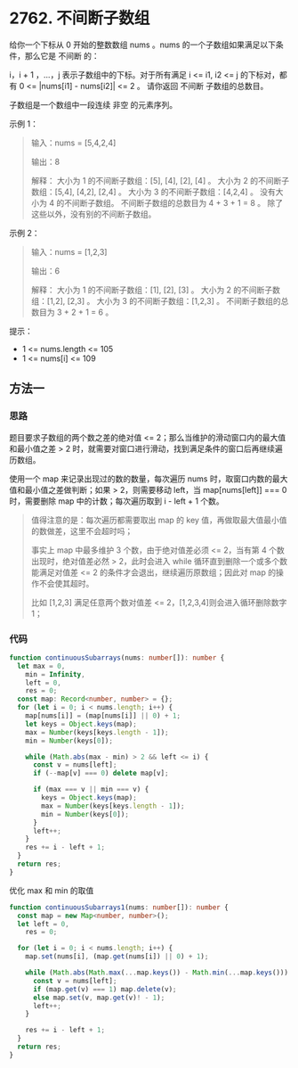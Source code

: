 # 2762. 不间断子数组

给你一个下标从 0 开始的整数数组 nums 。nums 的一个子数组如果满足以下条件，那么它是 不间断 的：

i，i + 1 ，...，j 表示子数组中的下标。对于所有满足 i <= i1, i2 <= j 的下标对，都有 0 <= |nums[i1] - nums[i2]| <= 2 。
请你返回 不间断 子数组的总数目。

子数组是一个数组中一段连续 非空 的元素序列。

示例 1：

> 输入：nums = [5,4,2,4]
>
> 输出：8
>
> 解释：
> 大小为 1 的不间断子数组：[5], [4], [2], [4] 。
> 大小为 2 的不间断子数组：[5,4], [4,2], [2,4] 。
> 大小为 3 的不间断子数组：[4,2,4] 。
> 没有大小为 4 的不间断子数组。
> 不间断子数组的总数目为 4 + 3 + 1 = 8 。
> 除了这些以外，没有别的不间断子数组。

示例 2：

> 输入：nums = [1,2,3]
>
> 输出：6
>
> 解释：
> 大小为 1 的不间断子数组：[1], [2], [3] 。
> 大小为 2 的不间断子数组：[1,2], [2,3] 。
> 大小为 3 的不间断子数组：[1,2,3] 。
> 不间断子数组的总数目为 3 + 2 + 1 = 6 。

提示：

- 1 <= nums.length <= 105
- 1 <= nums[i] <= 109

## 方法一

### 思路

题目要求子数组的两个数之差的绝对值 <= 2；那么当维护的滑动窗口内的最大值和最小值之差 > 2 时，就需要对窗口进行滑动，找到满足条件的窗口后再继续遍历数组。

使用一个 map 来记录出现过的数的数量，每次遍历 nums 时，取窗口内数的最大值和最小值之差做判断；如果 > 2，则需要移动 left，当 map[nums[left]] === 0 时，需要删除 map 中的计数；每次遍历取到 i - left + 1 个数。

> 值得注意的是：每次遍历都需要取出 map 的 key 值，再做取最大值最小值的数做差，这里不会超时吗；
>
> 事实上 map 中最多维护 3 个数，由于绝对值差必须 <= 2，当有第 4 个数出现时，绝对值差必然 > 2，此时会进入 while 循环直到删除一个或多个数能满足对值差 <= 2 的条件才会退出，继续遍历原数组；因此对 map 的操作不会使其超时。
>
> 比如 [1,2,3] 满足任意两个数对值差 <= 2，[1,2,3,4]则会进入循环删除数字 1；

### 代码

```ts
function continuousSubarrays(nums: number[]): number {
  let max = 0,
    min = Infinity,
    left = 0,
    res = 0;
  const map: Record<number, number> = {};
  for (let i = 0; i < nums.length; i++) {
    map[nums[i]] = (map[nums[i]] || 0) + 1;
    let keys = Object.keys(map);
    max = Number(keys[keys.length - 1]);
    min = Number(keys[0]);

    while (Math.abs(max - min) > 2 && left <= i) {
      const v = nums[left];
      if (--map[v] === 0) delete map[v];

      if (max === v || min === v) {
        keys = Object.keys(map);
        max = Number(keys[keys.length - 1]);
        min = Number(keys[0]);
      }
      left++;
    }
    res += i - left + 1;
  }
  return res;
}
```

优化 max 和 min 的取值

```ts
function continuousSubarrays1(nums: number[]): number {
  const map = new Map<number, number>();
  let left = 0,
    res = 0;

  for (let i = 0; i < nums.length; i++) {
    map.set(nums[i], (map.get(nums[i]) || 0) + 1);

    while (Math.abs(Math.max(...map.keys()) - Math.min(...map.keys())) > 2) {
      const v = nums[left];
      if (map.get(v) === 1) map.delete(v);
      else map.set(v, map.get(v)! - 1);
      left++;
    }

    res += i - left + 1;
  }
  return res;
}
```
